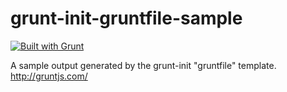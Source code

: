 # grunt-init-gruntfile-sample

[![Built with Grunt](https://cdn.gruntjs.com/builtwith.png)](http://gruntjs.com/)

A sample output generated by the grunt-init "gruntfile" template. http://gruntjs.com/

